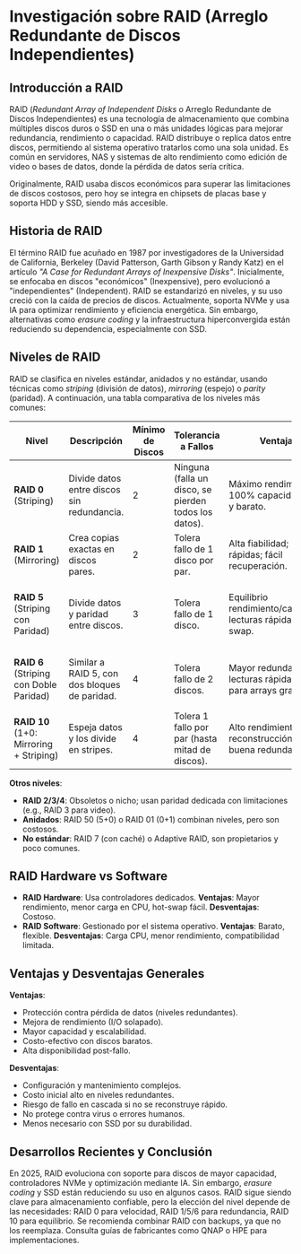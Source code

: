 # Investigación sobre RAID (Arreglo Redundante de Discos Independientes)

## Introducción a RAID

RAID (*Redundant Array of Independent Disks* o Arreglo Redundante de Discos Independientes) es una tecnología de almacenamiento que combina múltiples discos duros o SSD en una o más unidades lógicas para mejorar redundancia, rendimiento o capacidad. RAID distribuye o replica datos entre discos, permitiendo al sistema operativo tratarlos como una sola unidad. Es común en servidores, NAS y sistemas de alto rendimiento como edición de video o bases de datos, donde la pérdida de datos sería crítica.

Originalmente, RAID usaba discos económicos para superar las limitaciones de discos costosos, pero hoy se integra en chipsets de placas base y soporta HDD y SSD, siendo más accesible.

## Historia de RAID

El término RAID fue acuñado en 1987 por investigadores de la Universidad de California, Berkeley (David Patterson, Garth Gibson y Randy Katz) en el artículo *"A Case for Redundant Arrays of Inexpensive Disks"*. Inicialmente, se enfocaba en discos "económicos" (Inexpensive), pero evolucionó a "independientes" (Independent). RAID se estandarizó en niveles, y su uso creció con la caída de precios de discos. Actualmente, soporta NVMe y usa IA para optimizar rendimiento y eficiencia energética. Sin embargo, alternativas como *erasure coding* y la infraestructura hiperconvergida están reduciendo su dependencia, especialmente con SSD.

## Niveles de RAID

RAID se clasifica en niveles estándar, anidados y no estándar, usando técnicas como *striping* (división de datos), *mirroring* (espejo) o *parity* (paridad). A continuación, una tabla comparativa de los niveles más comunes:

| Nivel | Descripción | Mínimo de Discos | Tolerancia a Fallos | Ventajas | Desventajas | Usos Típicos |
|-------|-------------|------------------|---------------------|----------|-------------|--------------|
| **RAID 0** (Striping) | Divide datos entre discos sin redundancia. | 2 | Ninguna (falla un disco, se pierden todos los datos). | Máximo rendimiento; 100% capacidad; fácil y barato. | Sin protección; riesgo alto con más discos. | Edición de video, juegos, cachés no críticos. |
| **RAID 1** (Mirroring) | Crea copias exactas en discos pares. | 2 | Tolera fallo de 1 disco por par. | Alta fiabilidad; lecturas rápidas; fácil recuperación. | Solo 50% capacidad; escritura lenta; caro. | Servidores críticos (email, contabilidad). |
| **RAID 5** (Striping con Paridad) | Divide datos y paridad entre discos. | 3 | Tolera fallo de 1 disco. | Equilibrio rendimiento/capacidad; lecturas rápidas; hot-swap. | Escrituras lentas; reconstrucción riesgosa; pierde datos si fallan 2 discos. | Servidores de archivos, NAS, aplicaciones de lectura intensiva. |
| **RAID 6** (Striping con Doble Paridad) | Similar a RAID 5, con dos bloques de paridad. | 4 | Tolera fallo de 2 discos. | Mayor redundancia; lecturas rápidas; ideal para arrays grandes. | Escrituras más lentas; reconstrucción lenta; caro. | Bases de datos, backups, videos grandes. |
| **RAID 10** (1+0: Mirroring + Striping) | Espeja datos y los divide en stripes. | 4 | Tolera 1 fallo por par (hasta mitad de discos). | Alto rendimiento; reconstrucción rápida; buena redundancia. | Solo 50% capacidad; caro; escalabilidad limitada. | Bases de datos, servidores web, transacciones. |

**Otros niveles**:
- **RAID 2/3/4**: Obsoletos o nicho; usan paridad dedicada con limitaciones (e.g., RAID 3 para video).
- **Anidados**: RAID 50 (5+0) o RAID 01 (0+1) combinan niveles, pero son costosos.
- **No estándar**: RAID 7 (con caché) o Adaptive RAID, son propietarios y poco comunes.

## RAID Hardware vs Software

- **RAID Hardware**: Usa controladores dedicados. **Ventajas**: Mayor rendimiento, menor carga en CPU, hot-swap fácil. **Desventajas**: Costoso.
- **RAID Software**: Gestionado por el sistema operativo. **Ventajas**: Barato, flexible. **Desventajas**: Carga CPU, menor rendimiento, compatibilidad limitada.

## Ventajas y Desventajas Generales

**Ventajas**:
- Protección contra pérdida de datos (niveles redundantes).
- Mejora de rendimiento (I/O solapado).
- Mayor capacidad y escalabilidad.
- Costo-efectivo con discos baratos.
- Alta disponibilidad post-fallo.

**Desventajas**:
- Configuración y mantenimiento complejos.
- Costo inicial alto en niveles redundantes.
- Riesgo de fallo en cascada si no se reconstruye rápido.
- No protege contra virus o errores humanos.
- Menos necesario con SSD por su durabilidad.

## Desarrollos Recientes y Conclusión

En 2025, RAID evoluciona con soporte para discos de mayor capacidad, controladores NVMe y optimización mediante IA. Sin embargo, *erasure coding* y SSD están reduciendo su uso en algunos casos. RAID sigue siendo clave para almacenamiento confiable, pero la elección del nivel depende de las necesidades: RAID 0 para velocidad, RAID 1/5/6 para redundancia, RAID 10 para equilibrio. Se recomienda combinar RAID con backups, ya que no los reemplaza. Consulta guías de fabricantes como QNAP o HPE para implementaciones.